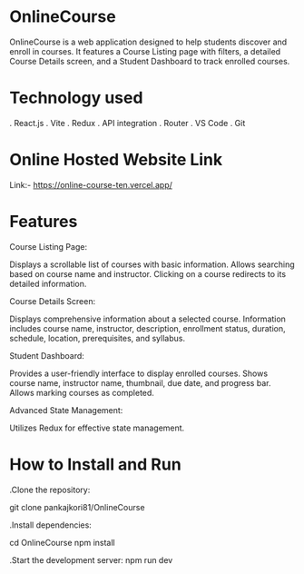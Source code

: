# OnlineCourse

OnlineCourse is a web application designed to help students discover and enroll in courses. It features a Course Listing page with filters, a detailed Course Details screen, and a Student Dashboard to track enrolled courses.



# Technology used
. React.js
. Vite
. Redux
. API integration
. Router
. VS Code
. Git




# Online Hosted Website Link
Link:-
https://online-course-ten.vercel.app/



# Features
Course Listing Page:

Displays a scrollable list of courses with basic information.
Allows searching based on course name and instructor.
Clicking on a course redirects to its detailed information.

Course Details Screen:

Displays comprehensive information about a selected course.
Information includes course name, instructor, description, enrollment status, duration, schedule, location, prerequisites, and syllabus.

Student Dashboard:

Provides a user-friendly interface to display enrolled courses.
Shows course name, instructor name, thumbnail, due date, and progress bar.
Allows marking courses as completed.

Advanced State Management:

Utilizes Redux for effective state management.



# How to Install and Run
.Clone the repository:

git clone pankajkori81/OnlineCourse 

.Install dependencies:

cd OnlineCourse
 npm install

.Start the development server:
 npm run dev




